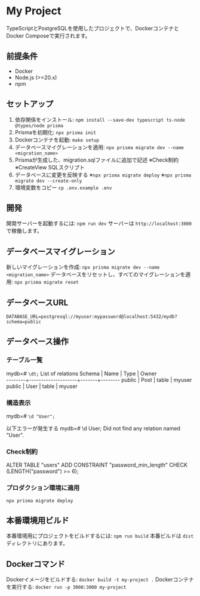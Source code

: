 # My Project

TypeScriptとPostgreSQLを使用したプロジェクトで、DockerコンテナとDocker Composeで実行されます。

## 前提条件

- Docker
- Node.js (>=20.x)
- npm

## セットアップ

1. 依存関係をインストール: `npm install --save-dev typescript ts-node @types/node prisma`
2. Prismaを初期化: `npx prisma init`
3. Dockerコンテナを起動: `make setup`
4. データベースマイグレーションを適用: `npx prisma migrate dev --name <migration_name>`
5. Prismaが生成した、migration.sqlファイルに追加で記述
   ※Check制約
   ※CreateView SQLスクリプト
6. データベースに変更を反映する
   ※`npx prisma migrate deploy`
   ※`npx prisma migrate dev --create-only`
7. 環境変数をコピー
   `cp .env.example .env`

## 開発

開発サーバーを起動するには: `npm run dev`
サーバーは `http://localhost:3000` で稼働します。

## データベースマイグレーション

新しいマイグレーションを作成: `npx prisma migrate dev --name <migration_name>`
データベースをリセットし、すべてのマイグレーションを適用: `npx prisma migrate reset`

## データベースURL

`DATABASE_URL=postgresql://myuser:mypassword@localhost:5432/mydb?schema=public`

## データベース操作

### テーブル一覧

mydb=# `\dt;`
              List of relations
 Schema |        Name        | Type  | Owner  
--------+--------------------+-------+--------
 public | Post               | table | myuser
 public | User               | table | myuser

### 構造表示
mydb=# `\d "User";`

以下エラーが発生する
mydb=# \d User;
Did not find any relation named "User".

### Check制約
ALTER TABLE "users"
ADD CONSTRAINT "password_min_length"
CHECK (LENGTH("password") >= 6);

### プロダクション環境に適用
`npx prisma migrate deploy`

## 本番環境用ビルド

本番環境用にプロジェクトをビルドするには: `npm run build`
本番ビルドは `dist` ディレクトリにあります。

## Dockerコマンド

Dockerイメージをビルドする: `docker build -t my-project .`
Dockerコンテナを実行する: `docker run -p 3000:3000 my-project`


